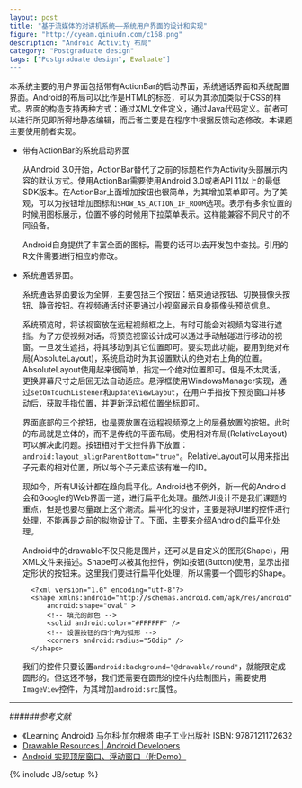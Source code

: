 ```yaml
---
layout: post
title: "基于流媒体的对讲机系统——系统用户界面的设计和实现"
figure: "http://cyeam.qiniudn.com/c168.png"
description: "Android Activity 布局"
category: "Postgraduate design"
tags: ["Postgraduate design", Evaluate"]
---
```


本系统主要的用户界面包括带有ActionBar的启动界面，系统通话界面和系统配置界面。Android的布局可以比作是HTML的标签，可以为其添加类似于CSS的样式。界面的构造支持两种方式：通过XML文件定义，通过Java代码定义。前者可以进行所见即所得地静态编辑，而后者主要是在程序中根据反馈动态修改。本课题主要使用前者实现。

+ 带有ActionBar的系统启动界面

    从Android 3.0开始，ActionBar替代了之前的标题栏作为Activity头部展示内容的默认方式。使用ActionBar需要使用Android 3.0或者API 11以上的最低SDK版本。在ActionBar上面增加按钮也很简单，为其增加菜单即可。为了美观，可以为按钮增加图标和`SHOW_AS_ACTION_IF_ROOM`选项。表示有多余位置的时候用图标展示，位置不够的时候用下拉菜单表示。这样能兼容不同尺寸的不同设备。

    Android自身提供了丰富全面的图标，需要的话可以去开发包中查找。引用的R文件需要进行相应的修改。
+ 系统通话界面。

    系统通话界面要设为全屏，主要包括三个按钮：结束通话按钮、切换摄像头按钮、静音按钮。在视频通话时还要通过小视窗展示自身摄像头预览信息。

    系统预览时，将该视窗放在远程视频框之上。有时可能会对视频内容进行遮挡。为了方便视频对话，将预览视窗设计成可以通过手动触碰进行移动的视窗。一旦发生遮挡，将其移动到其它位置即可。要实现此功能，要用到绝对布局(AbsoluteLayout)，系统启动时为其设置默认的绝对右上角的位置。AbsoluteLayout使用起来很简单，指定一个绝对位置即可。但是不太灵活，更换屏幕尺寸之后回无法自动适应。悬浮框使用WindowsManager实现，通过`setOnTouchListener`和`updateViewLayout`，在用户手指按下预览窗口并移动后，获取手指位置，并更新浮动框位置坐标即可。

    界面底部的三个按钮，也是要放置在远程视频源之上的层叠放置的按钮。此时的布局就是立体的，而不是传统的平面布局。使用相对布局(RelativeLayout)可以解决此问题。按钮相对于父控件靠下放置：`android:layout_alignParentBottom="true"`。RelativeLayout可以用来指出子元素的相对位置，所以每个子元素应该有唯一的ID。


    现如今，所有UI设计都在趋向扁平化。Android也不例外，新一代的Android会和Google的Web界面一道，进行扁平化处理。虽然UI设计不是我们课题的重点，但是也要尽量跟上这个潮流。扁平化的设计，主要是将UI里的控件进行处理，不能再是之前的拟物设计了。下面，主要来介绍Android的扁平化处理。

    Android中的drawable不仅只能是图片，还可以是自定义的图形(Shape)，用XML文件来描述。Shape可以被其他控件，例如按钮(Button)使用，显示出指定形状的按钮来。这里我们要进行扁平化处理，所以需要一个圆形的Shape。

        <?xml version="1.0" encoding="utf-8"?>
        <shape xmlns:android="http://schemas.android.com/apk/res/android"
            android:shape="oval" >
            <!-- 填充的颜色 -->
            <solid android:color="#FFFFFF" />
            <!-- 设置按钮的四个角为弧形 -->
            <corners android:radius="50dip" />
        </shape>

    我们的控件只要设置`android:background="@drawable/round"`，就能限定成圆形的。但这还不够，我们还需要在圆形的控件内绘制图片，需要使用`ImageView`控件，为其增加`android:src`属性。


---
######*参考文献*
+ 《Learning Android》 马尔科·加尔根塔 电子工业出版社 ISBN: 9787121172632
+ [Drawable Resources | Android Developers](http://developer.android.com/guide/topics/resources/drawable-resource.html)
+ [Android 实现顶层窗口、浮动窗口（附Demo）](http://www.cnblogs.com/mythou/p/3244208.html)

{% include JB/setup %}